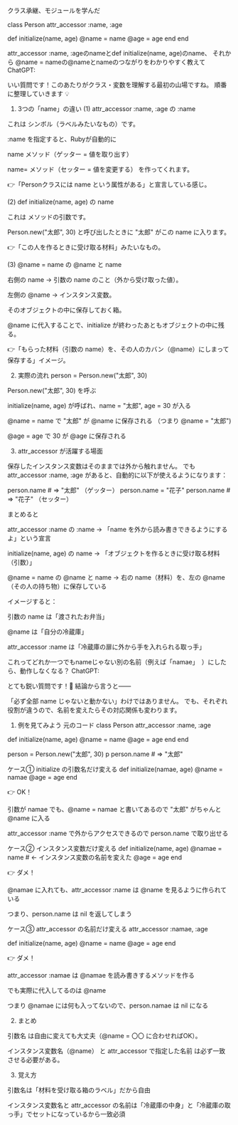 クラス承継、モジュールを学んだ

class Person
  attr_accessor :name, :age

  def initialize(name, age)
    @name = name
    @age = age
  end
end

attr_accessor :name, :ageのnameとdef initialize(name, age)のname、
それから    @name = nameの@nameとnameのつながりをわかりやすく教えて
ChatGPT:

いい質問です！このあたりがクラス・変数を理解する最初の山場ですね。
順番に整理していきます 💡

1. 3つの「name」の違い
(1) attr_accessor :name, :age の :name

これは シンボル（ラベルみたいなもの）です。

:name を指定すると、Rubyが自動的に

name メソッド（ゲッター = 値を取り出す）

name= メソッド（セッター = 値を変更する）
を作ってくれます。

👉「Personクラスには name という属性がある」と宣言している感じ。

(2) def initialize(name, age) の name

これは メソッドの引数です。

Person.new("太郎", 30) と呼び出したときに "太郎" がこの name に入ります。

👉「この人を作るときに受け取る材料」みたいなもの。

(3) @name = name の @name と name

右側の name → 引数の name のこと（外から受け取った値）。

左側の @name → インスタンス変数。

そのオブジェクトの中に保存しておく箱。

@name に代入することで、initialize が終わったあともオブジェクトの中に残る。

👉「もらった材料（引数の name）を、その人のカバン（@name）にしまって保存する」イメージ。

2. 実際の流れ
person = Person.new("太郎", 30)


Person.new("太郎", 30) を呼ぶ

initialize(name, age) が呼ばれ、name = "太郎", age = 30 が入る

@name = name で "太郎" が @name に保存される
（つまり @name = "太郎")

@age = age で 30 が @age に保存される

3. attr_accessor が活躍する場面

保存したインスタンス変数はそのままでは外から触れません。
でも attr_accessor :name, :age があると、自動的に以下が使えるようになります：

person.name        # => "太郎"  （ゲッター）
person.name = "花子"
person.name        # => "花子"  （セッター）

まとめると

attr_accessor :name の :name
→ 「name を外から読み書きできるようにするよ」という宣言

initialize(name, age) の name
→ 「オブジェクトを作るときに受け取る材料（引数）」

@name = name の @name と name
→ 右の name（材料）を、左の @name（その人の持ち物）に保存している

イメージすると：

引数の name は「渡されたお弁当」

@name は「自分の冷蔵庫」

attr_accessor :name は「冷蔵庫の扉に外から手を入れられる取っ手」

これってどれか一つでもnameじゃない別の名前（例えば「namae」　）にしたら、動作しなくなる？
ChatGPT:

とても鋭い質問です！🙌
結論から言うと——

「必ず全部 name じゃないと動かない」わけではありません。
でも、それぞれ役割が違うので、名前を変えたらその対応関係も変わります。

1. 例を見てみよう
元のコード
class Person
  attr_accessor :name, :age

  def initialize(name, age)
    @name = name
    @age = age
  end
end

person = Person.new("太郎", 30)
p person.name   # => "太郎"

ケース① initialize の引数名だけ変える
def initialize(namae, age)
  @name = namae
  @age = age
end


👉 OK！

引数が namae でも、@name = namae と書いてあるので "太郎" がちゃんと @name に入る

attr_accessor :name で外からアクセスできるので person.name で取り出せる

ケース② インスタンス変数だけ変える
def initialize(name, age)
  @namae = name   # ← インスタンス変数の名前を変えた
  @age = age
end


👉 ダメ！

@namae に入れても、attr_accessor :name は @name を見るように作られている

つまり、person.name は nil を返してしまう

ケース③ attr_accessor の名前だけ変える
attr_accessor :namae, :age

def initialize(name, age)
  @name = name
  @age = age
end


👉 ダメ！

attr_accessor :namae は @namae を読み書きするメソッドを作る

でも実際に代入してるのは @name

つまり @namae には何も入ってないので、person.namae は nil になる

2. まとめ

引数名 は自由に変えても大丈夫（@name = 〇〇 に合わせればOK）。

インスタンス変数名（@name） と attr_accessor で指定した名前 は必ず一致させる必要がある。

3. 覚え方

引数名は「材料を受け取る箱のラベル」だから自由

インスタンス変数名と attr_accessor の名前は「冷蔵庫の中身」と「冷蔵庫の取っ手」でセットになっているから一致必須